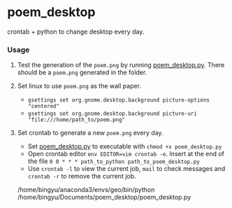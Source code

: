 # poem_desktop
crontab + python to change desktop every day.

### Usage
1. Test the generation of the `poem.png` by running [poem_desktop.py](poem_desktop.py). There should be a `poem.png` generated in the folder.

2. Set linux to use `poem.png` as the wall paper.
	* `gsettings set org.gnome.desktop.background picture-options "centered"`
	* `gsettings set org.gnome.desktop.background picture-uri "file:///home/path_to/poem.png"`

3. Set crontab to generate a new `poem.png` every day.
	* Set [poem_desktop.py](poem_desktop.py) to executable with `chmod +x poem_desktop.py`
	* Open crontab editor `env EDITOR=vim crontab -e`. Insert at the end of the file `0 0 * * * path_to_python path_to_poem_desktop.py`
	* Use `crontab -l` to view the current job, `mail` to check messages and `crontab -r` to remove the current job.

	/home/bingyu/anaconda3/envs/geo/bin/python /home/bingyu/Documents/poem_desktop/poem_desktop.py 